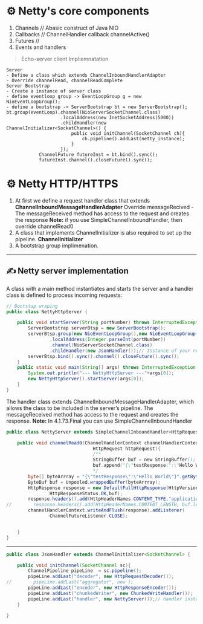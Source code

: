 
# ⚙️ Netty's core components

1. Channels // Abasic construct of Java NIO
2. Callbacks // ChannelHandler callback channelActive()
3. Futures //
4. Events and handlers


> Echo-server client Impliemnatation

```
Server
- Define a class which extends ChannelInboundHandlerAdapter
- Override channelRead, channelReadComplete
Server Bootstrap
- Create a instance of server class
- define eventloop group -> EventLoopGroup g = new NioEventLoopGroup();
- define a bootstrap -> ServerBootstrap bt = new ServerBootstrap();
bt.group(eventLoop).channel(NioServerSocketChannel.class)
                    .localAddress(new InetSocketAddress(5000))
                    .childHandler(new ChannelInitializer<SocketChannel>() {
                        public void initChannel(SocketChannel ch){
                            ch.pipeline().addLast(netty_instance);
                        }
                    });
            ChannelFuture futureInst = bt.bind().sync();
            futureInst.channel().closeFuture().sync();
```

# ⚙️ Netty HTTP/HTTPS 
1. At first we define a request handler class that extends **ChannelInboundMessageHandlerAdapter<HttpRequest>**
Override messageRecived - The messageReceived method has access to the request and creates the response
**Note:** if you use SimpleChannelInboundHandler, then override channelRead0
2. A class that implements ChannelInitializer is also required to set up the pipeline. **ChannelInitializer<SocketChannel>**
3. A bootstrap group implimenation.
---
## ✍️ Netty server implementation 
A class with a main method instantiates and starts the server and a handler class is defined to process incoming requests:
```java
// Bootstap wraping
public class NettyHttpServer {

    public void startServer(String portNumber) throws InterruptedException {
        ServerBootstrap serverBtsp = new ServerBootstrap();
        serverBtsp.group(new NioEventLoopGroup(),new NioEventLoopGroup())
                .localAddress(Integer.parseInt(portNumber))
                .channel(NioServerSocketChannel.class)
                .childHandler(new JsonHandler());// Instance of your request handler
        serverBtsp.bind().sync().channel().closeFuture().sync();
    }
    public static void main(String[] args) throws InterruptedException {
        System.out.println("--- NettyHttpServer ---"+args[0]);
        new NettyHttpServer().startServer(args[0]);
    }
}
```
The handler class extends ChannelInboundMessageHandlerAdapter, which allows the class to be included in the server’s pipeline. The messageReceived method has access to the request and creates the response.
**Note:** In 4.1.73.Final you can use SimpleChannelInboundHandler<HttpRequest>

```java
public class NettyServer extends SimpleChannelInboundHandler<HttpRequest> {

    public void channelRead0(ChannelHandlerContext channelHandlerContext,
                                HttpRequest httpRequest){
                                /**
                                StringBuffer buf = new StringBuffer();
                                buf.append("{\"testResponse\":\"Hello World\"}"); // convert this as byte array
                                */
        byte[] byteArrray = "{\"testResponse\":\"Hello World\"}".getBytes();
        ByteBuf buf = Unpooled.wrappedBuffer(byteArrray);
        HttpResponse response = new DefaultFullHttpResponse(HttpVersion.HTTP_1_1,
                HttpResponseStatus.OK,buf);
        response.headers().add(HttpHeaderNames.CONTENT_TYPE,"application/json");
//        response.headers().add(HttpHeaderNames.CONTENT_LENGTH, buf.length());
        channelHandlerContext.writeAndFlush(response).addListener(
                ChannelFutureListener.CLOSE);


    }
}
```
---
```java
public class JsonHandler extends ChannelInitializer<SocketChannel> {

    public void initChannel(SocketChannel sc){
        ChannelPipeline pipeLine  = sc.pipeline();
        pipeLine.addLast("decoder", new HttpRequestDecoder());
//        pipeLine.addLast("aggregator", new );
        pipeLine.addLast("encoder", new HttpResponseEncoder());
        pipeLine.addLast("chunkedWriter", new ChunkedWriteHandler());
        pipeLine.addLast("handler", new NettyServer());// handler instance
    }

}
```
